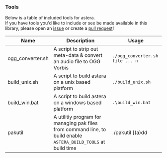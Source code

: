 ### Tools

Below is a table of included tools for astera.  
If you have tools you'd like to include or see be made available in this library, please open an [issue](https://github.com/tek256/astera/issues/new/choose) or create a [pull request](https://github.com/tek256/astera/compare)! 

| Name | Description | Usage |
| ---- | ----------- | ----- |
| ogg_converter.sh | A script to strip out meta-data & convert an audio file to OGG Vorbis | `./ogg_converter.sh file ... n` |
| build_unix.sh | A script to build astera on a unix based platform | `./build_unix.sh` |
| build_win.bat | A script to build astera on a windows based platform | `.\build_win.bat` |
| pakutil | A utilitiy program for managing pak files from command line, to build enable `ASTERA_BUILD_TOOLS` at build time | ./pakutil [(a)dd|(c)heck|(d)ata] dst.pak file ... file n |
